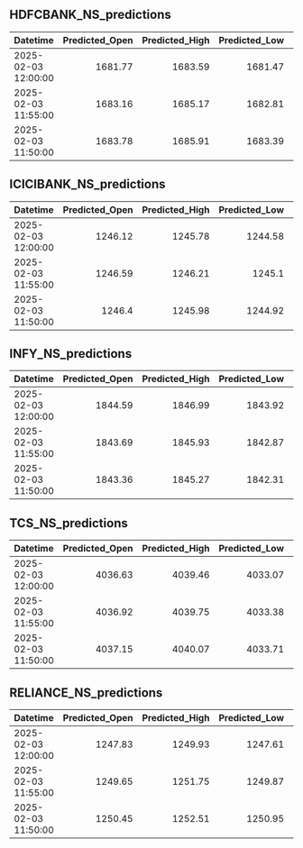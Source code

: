 ## HDFCBANK_NS_predictions
| Datetime            |   Predicted_Open |   Predicted_High |   Predicted_Low |   Predicted_Close |   Predicted_Volume |
|:--------------------|-----------------:|-----------------:|----------------:|------------------:|-------------------:|
| 2025-02-03 12:00:00 |          1681.77 |          1683.59 |         1681.47 |           1682.95 |            67767.6 |
| 2025-02-03 11:55:00 |          1683.16 |          1685.17 |         1682.81 |           1684.57 |            69008.5 |
| 2025-02-03 11:50:00 |          1683.78 |          1685.91 |         1683.39 |           1685.24 |            69911.2 |

## ICICIBANK_NS_predictions
| Datetime            |   Predicted_Open |   Predicted_High |   Predicted_Low |   Predicted_Close |   Predicted_Volume |
|:--------------------|-----------------:|-----------------:|----------------:|------------------:|-------------------:|
| 2025-02-03 12:00:00 |          1246.12 |          1245.78 |         1244.58 |           1245.31 |            71734.6 |
| 2025-02-03 11:55:00 |          1246.59 |          1246.21 |         1245.1  |           1245.87 |            72354.8 |
| 2025-02-03 11:50:00 |          1246.4  |          1245.98 |         1244.92 |           1245.68 |            72942.9 |

## INFY_NS_predictions
| Datetime            |   Predicted_Open |   Predicted_High |   Predicted_Low |   Predicted_Close |   Predicted_Volume |
|:--------------------|-----------------:|-----------------:|----------------:|------------------:|-------------------:|
| 2025-02-03 12:00:00 |          1844.59 |          1846.99 |         1843.92 |           1845.55 |            35806.4 |
| 2025-02-03 11:55:00 |          1843.69 |          1845.93 |         1842.87 |           1844.55 |            34413   |
| 2025-02-03 11:50:00 |          1843.36 |          1845.27 |         1842.31 |           1844.08 |            34250.1 |

## TCS_NS_predictions
| Datetime            |   Predicted_Open |   Predicted_High |   Predicted_Low |   Predicted_Close |   Predicted_Volume |
|:--------------------|-----------------:|-----------------:|----------------:|------------------:|-------------------:|
| 2025-02-03 12:00:00 |          4036.63 |          4039.46 |         4033.07 |           4038.4  |            26318.9 |
| 2025-02-03 11:55:00 |          4036.92 |          4039.75 |         4033.38 |           4038.71 |            26180.3 |
| 2025-02-03 11:50:00 |          4037.15 |          4040.07 |         4033.71 |           4039.07 |            26152.2 |

## RELIANCE_NS_predictions
| Datetime            |   Predicted_Open |   Predicted_High |   Predicted_Low |   Predicted_Close |   Predicted_Volume |
|:--------------------|-----------------:|-----------------:|----------------:|------------------:|-------------------:|
| 2025-02-03 12:00:00 |          1247.83 |          1249.93 |         1247.61 |           1248.66 |           101099   |
| 2025-02-03 11:55:00 |          1249.65 |          1251.75 |         1249.87 |           1250.69 |            87046.4 |
| 2025-02-03 11:50:00 |          1250.45 |          1252.51 |         1250.95 |           1251.64 |            75335.2 |

